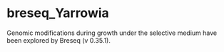 # breseq_Yarrowia

Genomic modifications during growth under the selective medium have been explored by Breseq (v 0.35.1).
